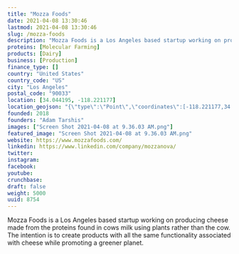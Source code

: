 ```yaml
---
title: "Mozza Foods"
date: 2021-04-08 13:30:46
lastmod: 2021-04-08 13:30:46
slug: /mozza-foods
description: "Mozza Foods is a Los Angeles based startup working on producing cheese made from the proteins found in cows milk using plants rather than the cow. The intention is to create products with all the same functionality associated with cheese while promoting a greener planet."
proteins: [Molecular Farming]
products: [Dairy]
business: [Production]
finance_type: []
country: "United States"
country_code: "US"
city: "Los Angeles"
postal_code: "90033"
location: [34.044195, -118.221177]
location_geojson: "{\"type\":\"Point\",\"coordinates\":[-118.221177,34.044195]}"
founded: 2018
founders: "Adam Tarshis"
images: ["Screen Shot 2021-04-08 at 9.36.03 AM.png"]
featured_image: "Screen Shot 2021-04-08 at 9.36.03 AM.png"
website: https://www.mozzafoods.com/
linkedin: https://www.linkedin.com/company/mozzanova/
twitter: 
instagram: 
facebook: 
youtube: 
crunchbase: 
draft: false
weight: 5000
uuid: 8754
---
```

Mozza Foods is a Los Angeles based startup working on producing cheese made from the proteins found in cows milk using plants rather than the cow. The intention is to create products with all the same functionality associated with cheese while promoting a greener planet.
